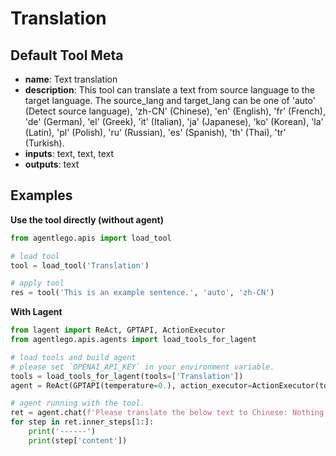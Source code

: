 # Translation

## Default Tool Meta

- **name**: Text translation
- **description**: This tool can translate a text from source language to the target language. The source_lang and target_lang can be one of 'auto' (Detect source language), 'zh-CN' (Chinese), 'en' (English), 'fr' (French), 'de' (German), 'el' (Greek), 'it' (Italian), 'ja' (Japanese), 'ko' (Korean), 'la' (Latin), 'pl' (Polish), 'ru' (Russian), 'es' (Spanish), 'th' (Thai), 'tr' (Turkish).
- **inputs**: text, text, text
- **outputs**: text

## Examples

**Use the tool directly (without agent)**

```python
from agentlego.apis import load_tool

# load tool
tool = load_tool('Translation')

# apply tool
res = tool('This is an example sentence.', 'auto', 'zh-CN')
```

**With Lagent**

```python
from lagent import ReAct, GPTAPI, ActionExecutor
from agentlego.apis.agents import load_tools_for_lagent

# load tools and build agent
# please set `OPENAI_API_KEY` in your environment variable.
tools = load_tools_for_lagent(tools=['Translation'])
agent = ReAct(GPTAPI(temperature=0.), action_executor=ActionExecutor(tools))

# agent running with the tool.
ret = agent.chat(f'Please translate the below text to Chinese: Nothing is true, everything is permitted.')
for step in ret.inner_steps[1:]:
    print('------')
    print(step['content'])
```
